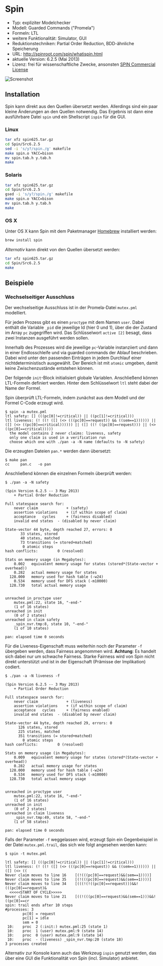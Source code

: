 # Spin

- Typ: expliziter Modelchecker
- Modell: Guarded Commands ("Promela")
- Formeln: LTL
- weitere Funktionalität: Simulator, GUI
- Reduktionstechniken: Partial Order Reduction, BDD-ähnliche Speicherung
- URL: http://spinroot.com/spin/whatispin.html
- aktuelle Version: 6.2.5 (Mai 2013)
- Lizenz: frei für wissenschaftliche Zwecke, ansonsten [SPIN Commercial License](http://www.spinroot.com/spin/spin_license.html)

![Screenshot](https://raw.github.com/nlohmann/cgv_uebung/master/spin/screen.png "Screenshot")

## Installation

Spin kann direkt aus den Quellen übersetzt werden. Allerdings sind ein paar kleine Änderungen an den Quellen notwendig. Das Ergebnis ist dann eine ausführbare Datei `spin` und ein Shellscript `ispin` für die GUI.

### Linux

```bash
tar xfz spin625.tar.gz 
cd Spin/Src6.2.5
sed -i 's/y?/spin./g' makefile
make spin.o YACC=bison
mv spin.tab.h y.tab.h
make
```

### Solaris

```bash
tar xfz spin625.tar.gz 
cd Spin/Src6.2.5
gsed -i 's/y?/spin./g' makefile
make spin.o YACC=bison
mv spin.tab.h y.tab.h
make
```

### OS X

Unter OS X kann Spin mit dem Paketmanager [Homebrew](http://brew.sh) installiert werden:

```bash
brew install spin
```

*Alternativ* kann direkt von den Quellen übersetzt werden:

```bash
tar xfz spin625.tar.gz 
cd Spin/Src6.2.5
make
```

## Beispiele

### Wechselseitiger Ausschluss

Der wechselseitige Ausschluss ist in der Promela-Datei `mutex.pml` modelliert.

Für jeden Prozess gibt es einen `proctype` mit dem Namen `user`. Dabei enthält die Variable `_pid` die jeweilige Id (hier 0 und 1), über die der Zustand im Array `pc` zugegriffen wird. Das Schlüsselwort `active [2]` besagt, dass zwei Instanzen ausgeführt werden sollen.

Innerhalb des Prozesses wird die jeweilige `pc`-Variable instanziiert und dann in einer Endlosschleife und via guarded commands der Ablauf beschrieben. Dabei wird unter den passenden Einträgen in jedem Durchlauf einer nichtdeterministisch ausgewählt. Der Bereich ist mit `atomic` umgeben, damit keine Zwischenzustände entstehen können.

Der folgende `init`-Block initialisiert globale Variablen. Anschließend können LTL-Formeln definiert werden. Hinter dem Schlüsselwort `ltl` steht dabei der Name der Formel.

Spin überprüft LTL-Formeln, indem zunächst aus dem Modell und der Formel C-Code erzeugt wird.

    $ spin -a mutex.pml
    ltl safety: [] (((pc[0]!=critical)) || ((pc[1]!=critical)))
    ltl liveness: (! ((! ([] (<> (((pc[0]==request)) && ((sem==1)))))) || ([] (<> ((pc[0]==critical)))))) || ([] ((! ((pc[0]==request))) || (<> ((pc[0]==critical)))))
      the model contains 2 never claims: liveness, safety
      only one claim is used in a verification run
      choose which one with ./pan -a -N name (defaults to -N safety)

Die erzeugten Dateien `pan.*` werden dann übersetzt:

    $ make pan
    cc     pan.c   -o pan

Anschließend können die einzelnen Formeln überprüft werden:

    $ ./pan -a -N safety
    
    (Spin Version 6.2.5 -- 3 May 2013)
    	+ Partial Order Reduction
    
    Full statespace search for:
    	never claim         	+ (safety)
    	assertion violations	+ (if within scope of claim)
    	acceptance   cycles 	+ (fairness disabled)
    	invalid end states	- (disabled by never claim)
    
    State-vector 44 byte, depth reached 27, errors: 0
           33 states, stored
           40 states, matched
           73 transitions (= stored+matched)
            0 atomic steps
    hash conflicts:         0 (resolved)
    
    Stats on memory usage (in Megabytes):
        0.002	equivalent memory usage for states (stored*(State-vector + overhead))
        0.282	actual memory usage for states
      128.000	memory used for hash table (-w24)
        0.534	memory used for DFS stack (-m10000)
      128.730	total actual memory usage
    
    
    unreached in proctype user
    	mutex.pml:22, state 16, "-end-"
    	(1 of 16 states)
    unreached in init
    	(0 of 2 states)
    unreached in claim safety
    	_spin_nvr.tmp:8, state 10, "-end-"
    	(1 of 10 states)
    
    pan: elapsed time 0 seconds

Für die Liveness-Eigenschaft muss weiterhin noch der Parameter `-f` übergeben werden, dass Fairness angenommen wird. **Achtung**: Es handelt sich dabei nur um schwache Fairness. Starke Fairness wird von Spin nicht direkt unterstützt und ist in der Eigenschaft (Prämisse der Implikation) codiert.

    $ ./pan -a -N liveness -f
    
    (Spin Version 6.2.5 -- 3 May 2013)
    	+ Partial Order Reduction
        
    Full statespace search for:
    	never claim         	+ (liveness)
    	assertion violations	+ (if within scope of claim)
    	acceptance   cycles 	+ (fairness enabled)
    	invalid end states	- (disabled by never claim)
        
    State-vector 44 byte, depth reached 29, errors: 0
          126 states, stored
          225 states, matched
          351 transitions (= stored+matched)
            0 atomic steps
    hash conflicts:         0 (resolved)
    
    Stats on memory usage (in Megabytes):
        0.009	equivalent memory usage for states (stored*(State-vector + overhead))
        0.282	actual memory usage for states
      128.000	memory used for hash table (-w24)
        0.534	memory used for DFS stack (-m10000)
      128.730	total actual memory usage
      
      
    unreached in proctype user
    	mutex.pml:22, state 16, "-end-"
    	(1 of 16 states)
    unreached in init
    	(0 of 2 states)
    unreached in claim liveness
    	_spin_nvr.tmp:49, state 58, "-end-"
    	(1 of 58 states)
        
    pan: elapsed time 0 seconds

Falls der Parameter `-f` weggelassen wird, erzeugt Spin ein Gegenbeispiel in der Datei `mutex.pml.trail`, das sich wie folgt angesehen werden kann:

    $ spin -t mutex.pml
    
    ltl safety: [] (((pc[0]!=critical)) || ((pc[1]!=critical)))
    ltl liveness: (! ((! ([] (<> (((pc[0]==request)) && ((sem==1)))))) || ([] (<> ((
    Never claim moves to line 16	[(!(((pc[0]==request)&&(sem==1))))]
    Never claim moves to line 35	[(!(((pc[0]==request)&&(sem==1))))]
    Never claim moves to line 34	[(((!(!((pc[0]==request)))&&!(((pc[0]==request)&
      <<<<<START OF CYCLE>>>>>
    Never claim moves to line 21	[((!(((pc[0]==request)&&(sem==1)))&&!((pc[0]==cr
    spin: trail ends after 10 steps
    #processes: 3
    		pc[0] = request
    		pc[1] = idle
    		sem = 0
     10:	proc  2 (:init:) mutex.pml:25 (state 1)
     10:	proc  1 (user) mutex.pml:9 (state 14)
     10:	proc  0 (user) mutex.pml:9 (state 14)
     10:	proc  - (liveness) _spin_nvr.tmp:20 (state 18)
    3 processes created

Alternativ zur Konsole kann auch das Werkzeug `ispin` genutzt werden, das über eine GUI die Funktionalität von Spin (incl. Simulator) anbietet.
